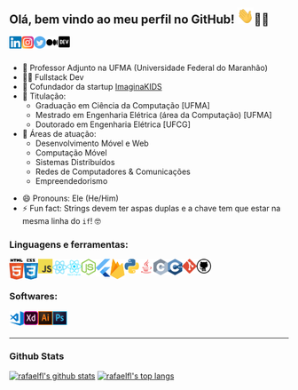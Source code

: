 <!--### Hi there 


**rafaelfl/rafaelfl** is a ✨ _special_ ✨ repository because its `README.md` (this file) appears on your GitHub profile.

Here are some ideas to get you started:

- 🔭 I’m currently working on ...
- 🌱 I’m currently learning ...
- 👯 I’m looking to collaborate on ...
- 🤔 I’m looking for help with ...
- 💬 Ask me about ...
- 📫 How to reach me: ...
- 😄 Pronouns: ...
- ⚡ Fun fact: ...
-->

## Olá, bem vindo ao meu perfil no GitHub! <img src="https://github.com/rafaelfl/rafaelfl/blob/main/img/Hi.gif" width="30px">👨‍💻

<a href="https://www.linkedin.com/in/rafael-fernandes-lopes/" target="_blank"><img align="left" alt="Rafael Fernandes Lopes | LinkedIn" width="22px" src="https://github.com/rafaelfl/rafaelfl/blob/main/img/linkedin.svg" />
<a href="https://instagram.com/rafaelf_l" target="_blank"><img align="left" alt="Rafael Fernandes Lopes | Instagram" width="22px" src="https://github.com/rafaelfl/rafaelfl/blob/main/img/instagram.svg" />
<a href="https://twitter.com/rafaelf_l" target="_blank"><img align="left" alt="Rafael Fernandes Lopes | Twitter" width="22px" src="https://github.com/rafaelfl/rafaelfl/blob/main/img/twitter.svg" />
<a href="https://medium.com/@rafaelfernandeslopes" target="_blank"><img align="left" alt="Rafael Fernandes Lopes | Medium" width="22px" src="https://github.com/rafaelfl/rafaelfl/blob/main/img/medium.svg" />
<a href="https://dev.to/rafaelfl" target="_blank"><img align="left" alt="dev to rafaelfl" width="22px" src="https://github.com/rafaelfl/rafaelfl/blob/main/img/devto.svg" /></a>

<br />
<br />
  
- 💼 Professor Adjunto na UFMA (Universidade Federal do Maranhão)
- ✍🏻 Fullstack Dev
- 🔭 Cofundador da startup <a href="https://www.imaginakids.com.br/" target="_blank">ImaginaKIDS</a>
- 🥇 Titulação:
  - Graduação em Ciência da Computação [UFMA]
  - Mestrado em Engenharia Elétrica (área da Computação) [UFMA]
  - Doutorado em Engenharia Elétrica [UFCG]
- 🌱 Áreas de atuação:
  - Desenvolvimento Móvel e Web
  - Computação Móvel
  - Sistemas Distribuídos
  - Redes de Computadores & Comunicações
  - Empreendedorismo
<!-- - 👯 I’m looking to collaborate on ... -->
<!-- - 🤔 I’m looking for help with ... -->
<!-- - 💬 Ask me about ... -->
<!-- - ✍🏻 <samp>Core Member of IEEE Bombay Section Technical and Professional Committee  -->
- 😄 Pronouns: Ele (He/Him)
- ⚡ Fun fact: Strings devem ter aspas duplas e a chave tem que estar na mesma linha do `if`! 🤓

### Linguagens e ferramentas:

<a href="https://www.w3.org/html/" target="_blank"><img align="left" alt="HTML5" width="26px" src="https://github.com/rafaelfl/rafaelfl/blob/main/img/html5.svg" /></a>
<a href="https://www.w3schools.com/css/" target="_blank"><img align="left" alt="CSS3" width="26px" src="https://github.com/rafaelfl/rafaelfl/blob/main/img/css3.svg" /></a>
<a href="https://www.w3schools.com/js/" target="_blank"><img align="left" alt="Javascript" width="26px" src="https://github.com/rafaelfl/rafaelfl/blob/main/img/js.svg" /></a>
<a href="https://reactjs.org/" target="_blank"><img align="left" alt="React.JS" width="26px" src="https://github.com/rafaelfl/rafaelfl/blob/main/img/react.svg" /></a>
<a href="https://reactnative.dev/" target="_blank"><img align="left" alt="React Native" width="26px" src="https://github.com/rafaelfl/rafaelfl/blob/main/img/react-native.png" /></a>
<a href="https://nodejs.org/" target="_blank"><img align="left" alt="Node.JS" width="26px" src="https://github.com/rafaelfl/rafaelfl/blob/main/img/nodejs.svg" /></a>
<a href="https://flutter.dev/" target="_blank"><img align="left" alt="Flutter" width="26px" src="https://github.com/rafaelfl/rafaelfl/blob/main/img/flutter.svg" /></a>
<a href="https://firebase.google.com/" target="_blank"><img align="left" alt="Firebase" width="26px" src="https://github.com/rafaelfl/rafaelfl/blob/main/img/firebase.svg" /></a>
<a href="https://www.python.org" target="_blank"> <img align="left" alt="Python" width="26px" src="https://github.com/rafaelfl/rafaelfl/blob/main/img/python.svg"/> </a>
<a href="https://www.java.com/" target="_blank"> <img align="left" alt="Java" width="26px" src="https://github.com/rafaelfl/rafaelfl/blob/main/img/java.svg"/> </a>
<a href="https://www.cprogramming.com/" target="_blank"> <img align="left" alt="C" width="26px" src="https://github.com/rafaelfl/rafaelfl/blob/main/img/c-programming.svg"/> </a>
<a href="https://www.w3schools.com/cpp/" target="_blank"> <img align="left" alt="C++" width="26px" src="https://github.com/rafaelfl/rafaelfl/blob/main/img/c%2B%2B.svg"/> </a>
<a href="https://git-scm.com/" target="_blank"> <img align="left" alt="Git" width="26px" src="https://github.com/rafaelfl/rafaelfl/blob/main/img/git.svg"/> </a>
<a href="https://github.com/" target="_blank"> <img align="left" alt="GitHub" width="26px" src="https://github.com/rafaelfl/rafaelfl/blob/main/img/github.svg"/> </a>

<br />
<br />

### Softwares:

<img align="left" alt="Visual Studio Code" width="26px" src="https://raw.githubusercontent.com/github/explore/80688e429a7d4ef2fca1e82350fe8e3517d3494d/topics/visual-studio-code/visual-studio-code.png" />
<a href="https://www.adobe.com/products/xd.html" target="_blank"> <img align="left" alt="XD" width="26px" src="https://github.com/rafaelfl/rafaelfl/blob/main/img/adobexd.svg"/> </a> 
<a href="https://www.adobe.com/in/products/illustrator.html" target="_blank"> <img align="left" alt="Illustrator" width="26px" src="https://github.com/rafaelfl/rafaelfl/blob/main/img/illustrator.svg"/> </a> 
<a href="https://www.photoshop.com/en" target="_blank"> <img align="left" alt="Photoshop" width="26px" src="https://github.com/rafaelfl/rafaelfl/blob/main/img/photoshop.svg"/> </a>
<br />
<br />

---
### Github Stats

[![rafaelfl's github stats](https://github-readme-stats.vercel.app/api?username=rafaelfl&include_all_commits=true&count_private=true&show_icons=true&theme=algolia)](https://github.com/anuraghazra/github-readme-stats)
[![rafaelfl's top langs](https://github-readme-stats-eight-theta.vercel.app/api/top-langs/?username=rafaelfl&layout=compact&langs_count=8&theme=algolia)](https://github.com/anuraghazra/github-readme-stats)
